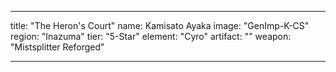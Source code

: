 ---

title: "The Heron's Court"
name: Kamisato Ayaka
image: "GenImp-K-CS"
region: "Inazuma"
tier: "5-Star"
element: "Cyro"
artifact: ""
weapon: "Mistsplitter Reforged"

---